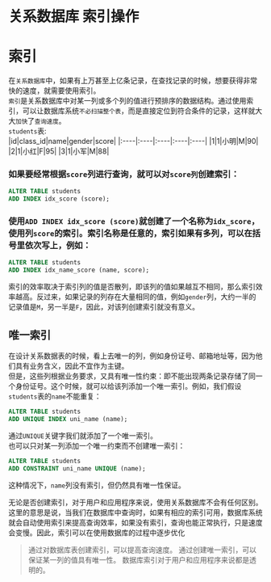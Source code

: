 # 关系数据库 索引操作


# 索引

在`关系数据库`中，如果有上万甚至上亿条记录，在查找记录的时候，想要获得非常快的速度，就需要使用索引。  
`索引`是关系数据库中对某一列或多个列的值进行预排序的数据结构。通过使用索引，可以让数据库系统`不必扫描整个表`，而是直接定位到符合条件的记录，这样就大大`加快`了`查询速度`。  
`students`表:  
|id|class_id|name|gender|score|
|:----|:----|:----|:----|:----|
|1|1|小明|M|90|
|2|1|小红|F|95|
|3|1|小军|M|88|

### 如果要经常根据`score`列进行查询，就可以对`score列`创建索引：

```sql
ALTER TABLE students
ADD INDEX idx_score (score);
```

### 使用`ADD INDEX idx_score (score)`就创建了一个名称为`idx_score`，使用列`score`的索引。索引名称是任意的，索引如果有多列，可以在括号里依次写上，例如：

```sql
ALTER TABLE students
ADD INDEX idx_name_score (name, score);
```

索引的效率取决于索引列的值是否散列，即该列的值如果越互不相同，那么索引效率越高。反过来，如果记录的列存在大量相同的值，例如`gender`列，大约一半的记录值是`M`，另一半是`F`，因此，对该列创建索引就没有意义。

## 唯一索引

在设计关系数据表的时候，看上去唯一的列，例如身份证号、邮箱地址等，因为他们具有业务含义，因此不宜作为主键。  
但是，这些列根据业务要求，又具有唯一性约束：即不能出现两条记录存储了同一个身份证号。这个时候，就可以给该列添加一个唯一索引。例如，我们假设`students`表的`name`不能重复：

```sql
ALTER TABLE students
ADD UNIQUE INDEX uni_name (name);
```

通过`UNIQUE`关键字我们就添加了一个唯一索引。  
也可以只对某一列添加一个唯一约束而不创建唯一索引：

```sql
ALTER TABLE students
ADD CONSTRAINT uni_name UNIQUE (name);
```

这种情况下，`name`列没有索引，但仍然具有唯一性保证。

无论是否创建索引，对于用户和应用程序来说，使用关系数据库不会有任何区别。这里的意思是说，当我们在数据库中查询时，如果有相应的索引可用，数据库系统就会自动使用索引来提高查询效率，如果没有索引，查询也能正常执行，只是速度会变慢。因此，索引可以在使用数据库的过程中逐步优化

> 通过对数据库表创建索引，可以提高查询速度。
> 通过创建唯一索引，可以保证某一列的值具有唯一性。
> 数据库索引对于用户和应用程序来说都是透明的。

